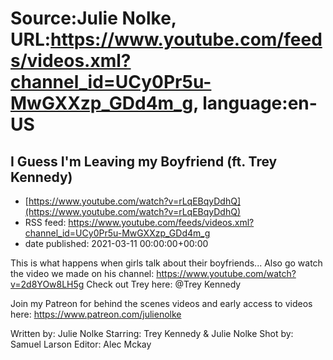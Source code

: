 # Source:Julie Nolke, URL:https://www.youtube.com/feeds/videos.xml?channel_id=UCy0Pr5u-MwGXXzp_GDd4m_g, language:en-US

## I Guess I'm Leaving my Boyfriend (ft. Trey Kennedy)
 - [https://www.youtube.com/watch?v=rLqEBqyDdhQ](https://www.youtube.com/watch?v=rLqEBqyDdhQ)
 - RSS feed: https://www.youtube.com/feeds/videos.xml?channel_id=UCy0Pr5u-MwGXXzp_GDd4m_g
 - date published: 2021-03-11 00:00:00+00:00

This is what happens when girls talk about their boyfriends... 
Also go watch the video we made on his channel: https://www.youtube.com/watch?v=2d8YOw8LH5g
Check out Trey here:  @Trey Kennedy  

Join my Patreon for behind the scenes videos and early access to videos here: https://www.patreon.com/julienolke

Written by: Julie Nolke
Starring: Trey Kennedy & Julie Nolke
Shot by: Samuel Larson
Editor: Alec Mckay

